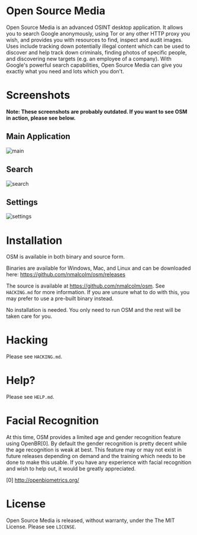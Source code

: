 Open Source Media
=======

Open Source Media is an advanced OSINT desktop application. It allows you to search Google anonymously, using Tor or any other HTTP proxy you wish, and provides you with resources to find, inspect and audit images. Uses include tracking down potentially illegal content which can be used to discover and help track down criminals, finding photos of specific people, and discovering new targets (e.g. an employee of a company). With Google's powerful search capabilities, Open Source Media can give you exactly what you need and lots which you don't.

Screenshots
=======

**Note: These screenshots are probably outdated. If you want to see OSM in action, please see below.**

Main Application
-------
![main](https://cloud.githubusercontent.com/assets/973100/3760514/208d436a-1879-11e4-9626-886b26347cdb.png)

Search
-------
![search](https://cloud.githubusercontent.com/assets/973100/3760521/4a41b13c-1879-11e4-8b30-12013ff54279.png)

Settings
-------
![settings](https://cloud.githubusercontent.com/assets/973100/3760524/53a8a2b2-1879-11e4-8363-2608e770f77e.png)

Installation
=======

OSM is available in both binary and source form.

Binaries are available for Windows, Mac, and Linux and can be downloaded here: https://github.com/nmalcolm/osm/releases

The source is available at https://github.com/nmalcolm/osm. See `HACKING.md` for more information. If you are unsure what to do with this, you may prefer to use a pre-built binary instead.

No installation is needed. You only need to run OSM and the rest will be taken care for you.

Hacking
=======

Please see `HACKING.md`.

Help?
=======

Please see `HELP.md`.

Facial Recognition
=======

At this time, OSM provides a limited age and gender recognition feature using OpenBR[0]. By default the gender recognition is pretty decent while the age recognition is weak at best. This feature may or may not exist in future releases depending on demand and the training which needs to be done to make this usable. If you have any experience with facial recognition and wish to help out, it would be greatly appreciated.

[0] http://openbiometrics.org/

License
=======

Open Source Media is released, without warranty, under the The MIT License. Please see `LICENSE`.

